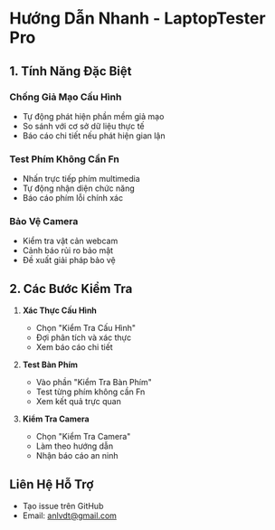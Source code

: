 ﻿# Hướng Dẫn Nhanh - LaptopTester Pro

## 1. Tính Năng Đặc Biệt

### Chống Giả Mạo Cấu Hình
- Tự động phát hiện phần mềm giả mạo
- So sánh với cơ sở dữ liệu thực tế
- Báo cáo chi tiết nếu phát hiện gian lận

### Test Phím Không Cần Fn
- Nhấn trực tiếp phím multimedia
- Tự động nhận diện chức năng
- Báo cáo phím lỗi chính xác

### Bảo Vệ Camera
- Kiểm tra vật cản webcam
- Cảnh báo rủi ro bảo mật
- Đề xuất giải pháp bảo vệ

## 2. Các Bước Kiểm Tra

1. **Xác Thực Cấu Hình**
   - Chọn "Kiểm Tra Cấu Hình"
   - Đợi phân tích và xác thực
   - Xem báo cáo chi tiết

2. **Test Bàn Phím**
   - Vào phần "Kiểm Tra Bàn Phím"
   - Test từng phím không cần Fn
   - Xem kết quả trực quan

3. **Kiểm Tra Camera**
   - Chọn "Kiểm Tra Camera"
   - Làm theo hướng dẫn
   - Nhận báo cáo an ninh
     
## Liên Hệ Hỗ Trợ

- Tạo issue trên GitHub
- Email: anlvdt@gmail.com

